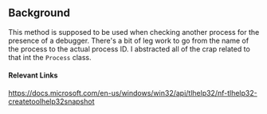 
## Background


This method is supposed to be used when checking another process for the presence of a debugger. There's a bit of leg work to go from the name of the process to the actual process ID. I abstracted all of the crap related to that int the `Process` class.

#### Relevant Links

https://docs.microsoft.com/en-us/windows/win32/api/tlhelp32/nf-tlhelp32-createtoolhelp32snapshot
